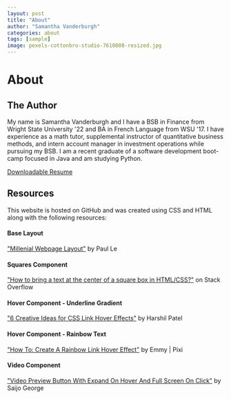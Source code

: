 ```yaml
---
layout: post
title: "About"
author: "Samantha Vanderburgh"
categories: about
tags: [sample]
image: pexels-cottonbro-studio-7610808-resized.jpg
---
```


<h1>About</h1>

<h2>The Author</h2>
<p>My name is Samantha Vanderburgh and I have a BSB in Finance from Wright State University '22 and BA in French Language from WSU '17. I have experience as a math tutor, supplemental instructor of quantitative business methods, and intern account manager in investment operations while pursuing my BSB. I am a recent graduate of a software development boot-camp focused in Java and am studying Python.</p>

<a id="rainbow-text" href="./assets/Resume - Samantha Vanderburgh.pdf" download>Downloadable Resume</a>

<h2>Resources</h2>
<p>This website is hosted on GitHub and was created using CSS and HTML along with the following resources:</p>

<h4>Base Layout</h4>
<p><a href="https://github.com/LeNPaul/Millennial" target="_blank">"Millenial Webpage Layout"</a> by Paul Le</p>

<h4>Squares Component</h4>
<p><a href="https://stackoverflow.com/questions/46351635/how-to-bring-a-text-at-the-center-of-a-square-box-in-html-css" target="_blank">"How to bring a text at the center of a square box in HTML/CSS?"</a> on Stack Overflow</p>

<h4>Hover Component - Underline Gradient</h4>
<p><a href="https://css-tricks.com/css-link-hover-effects/" target="_blank">"6 Creative Ideas for CSS Link Hover Effects"</a> by Harshil Patel</p>
  
 <h4>Hover Component - Rainbow Text</h4>
 <p><a href="https://dev.to/thecodepixi/how-to-create-a-link-rainbow-hover-effect-45of" target="_blank">"How To: Create A Rainbow Link Hover Effect"</a> by Emmy | Pixi</p>

<h4>Video Component</h4>
<p><a href="https://codemyui.com/video-preview-button-with-expand-on-hover-and-full-screen-on-click/" target="_blank">"Video Preview Button With Expand On Hover And Full Screen On Click"</a> by Saijo George</p>
